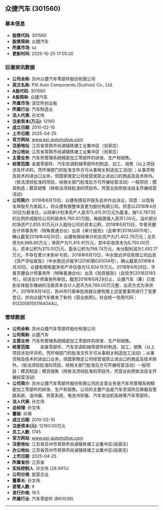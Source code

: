 ## 众捷汽车 (301560)

### 基本信息

- **股票代码**: 301560
- **股票简称**: 众捷汽车
- **所属市场**: sz
- **更新时间**: 2025-10-25 17:05:20

### 巨潮资讯数据

- **公司全称**: 苏州众捷汽车零部件股份有限公司
- **英文名称**: PXI Auto Components (Suzhou) Co., Ltd.
- **A股代码**: 301560
- **A股简称**: 众捷汽车
- **所属市场**: 深交所创业板
- **所属行业**: 汽车制造业
- **法人代表**: 孙文伟
- **注册资本(万元)**: 12160
- **成立日期**: 2010-02-10
- **上市日期**: 2025-04-25
- **官方网站**: www.pxi-automotive.com
- **注册地址**: 江苏省常熟市尚湖镇练塘工业集中区（翁家庄）
- **办公地址**: 江苏省常熟市尚湖镇练塘工业集中区（翁家庄）
- **主营业务**: 汽车热管理系统精密加工零部件的研发、生产和销售。
- **经营范围**: 金属零部件、汽车空调机械零部件的制造、加工、销售（以上项目涉及环评的，凭环保部门的批准文件方可从事相关制造加工活动）；从事货物及技术的进出口业务，但国家限定公司经营或禁止进出口的商品及技术除外。（依法须经批准的项目，经相关部门批准后方可开展经营活动）一般项目：模具制造；模具销售（除依法须经批准的项目外，凭营业执照依法自主开展经营活动）
- **公司简介**: 2018年6月13日，众捷有限召开股东会并作出决议，同意：以现有全体股东为发起人，将众捷有限整体变更为股份有限公司。同意以2018年4月30日为基准日，以经审计的净资产人民币11,415.91万元为基准，按1:0.76735的比例折成股份公司的股本8,760.00万股，每股面值人民币1.00元，溢价部分的净资产2,655.91万元计入股份公司的资本公积。2018年6月13日，华普天健会计师事务所（特殊普通合伙）出具《审计报告》（会审字[2018]4970号），确认截至2018年4月30日，众捷有限经审计的总资产为21,402.79万元；总负债为9,986.88万元；净资产为11,415.91万元，其中实收资本为8,750.00万元，资本公积为375.00万元，盈余公积为798.74万元，未分配利润为1,492.17万元，不存在累计未弥补亏损。2018年6月13日，中水致远评估有限公司出具《资产评估报告》（中水致远评报字[2018]第020014号），确认截至2018年4月30日，众捷有限账面净资产评估值为12,824.15万元。2018年6月29日，华普天健会计师事务所（特殊普通合伙）出具《验资报告》（会验字[2018]5183号）。经该会计师事务所审验，截至2018年6月29日止，众捷汽车（筹）已收到全体股东缴纳的注册资本合计人民币为8,760.00万元整，出资方式为净资产。2018年8月14日，苏州市行政审批局就众捷有限上述变更事项进行了变更登记，并向众捷汽车换发了新的《营业执照》。社会统一信用代码：91320581551164044U。

### 雪球数据

- **公司全称**: 苏州众捷汽车零部件股份有限公司
- **公司简称**: 众捷汽车
- **主营业务**: 汽车热管理系统精密加工零部件的研发、生产和销售。
- **经营范围**: 　　金属零部件、汽车空调机械零部件的制造、加工、销售（以上项目涉及环评的，凭环保部门的批准文件方可从事相关制造加工活动）；从事货物及技术的进出口业务，但国家限定公司经营或禁止进出口的商品及技术除外。（依法须经批准的项目，经相关部门批准后方可开展经营活动）一般项目：模具制造；模具销售（除依法须经批准的项目外，凭营业执照依法自主开展经营活动）
- **公司简介**: 苏州众捷汽车零部件股份有限公司的主营业务是汽车热管理系统精密加工零部件的研发、生产和销售。公司的主要产品是汽车空调热交换器及管路系统、油冷器、热泵系统、电池冷却器、汽车发动机系统等汽车零部件。
- **法人代表**: 孙文伟
- **总经理**: 孙文伟
- **董秘**: 孙琪
- **成立日期**: 2010-02-10
- **注册资本(元)**: 12160.00万元
- **员工人数**: 1745
- **官方网站**: www.pxi-automotive.com
- **注册地址**: 江苏省苏州市常熟市尚湖镇练塘工业集中区(翁家庄)
- **办公地址**: 江苏省苏州市常熟市尚湖镇练塘工业集中区(翁家庄)
- **上市日期**: 2025-04-25
- **所属省份**: 江苏省
- **实际控制人**: 孙文伟 (28.94%)
- **公司分类**: 民营企业
- **董事长**: 孙文伟
- **高管人数**: 9
- **发行价格**: 16.5
- **所属行业**: 汽车零部件 (BK0026)

---